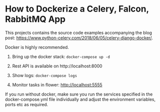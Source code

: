 # How to Dockerize a Celery, Falcon, RabbitMQ App

This projects contains the source code examples accompanying the blog post: https://www.python-celery.com/2018/06/05/celery-django-docker/.

Docker is highly recommended.

1. Bring up the docker stack:
```docker-compose up -d```

2. Rest API is available on http://localhost:8000

3. Show logs:
```docker-compose logs```

4. Monitor tasks in flower:
[http://localhost:5555](http://localhost:5555)

If you run without docker, make sure you run the services
specified in the docker-compose.yml file individually and
adjust the environment variables, ports etc as required.